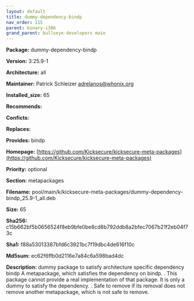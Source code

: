 ```yaml
---
layout: default
title: dummy-dependency-bindp
nav_order: 115
parent: binary-i386
grand_parent: bullseye-developers main
---
```


**Package:** dummy-dependency-bindp

**Version:** 3:25.9-1

**Architecture:**  all

**Maintainer:**  Patrick Schleizer <adrelanos@whonix.org>

**Installed_size:**  65

**Recommends:**  

**Conficts:**  

**Replaces:**  

**Provides:**  bindp

**Homepage:**  [https://github.com/Kicksecure/kicksecure-meta-packages](https://github.com/Kicksecure/kicksecure-meta-packages)

**Priority:**  optional

**Section:** metapackages

**Filename:**  pool/main/k/kicksecure-meta-packages/dummy-dependency-bindp_25.9-1_all.deb

**Size:**  65

**Sha256:**  c15b662bf5b0656524f8eb9bfe0be8cd8b792ddb8a2bfec7067b21f2eb04f73c

**Sha1:**  f88a53013387bfd6c3921bc7f19dbc4de616f10c

**Md5sum:**  ec62f6ffb0d2116e7a84c6a598bad4dc

**Description:** dummy package to satisfy architecture specific dependency bindp
 A metapackage, which satisfies the dependency on bindp.
 .
 This package cannot provide a real implementation of that package. It is only
 a dummy to satisfy the dependency.
 .
 Safe to remove if its removal does not remove another metapackage, which is
 not safe to remove.


